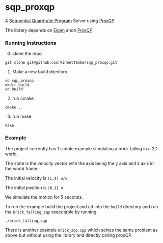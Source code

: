 # sqp_proxqp

A [Sequential Quardratic Program](https://en.wikipedia.org/wiki/Sequential_quadratic_programming) Solver using [ProxQP](https://github.com/Simple-Robotics/proxsuite)

The library depends on [Eigen](https://eigen.tuxfamily.org/dox/GettingStarted.html) andn [ProxQP](https://github.com/Simple-Robotics/proxsuite).

### Running Instructions

0. clone the repo

```
git clone git@github.com:VineetTambe/sqp_proxqp.git
```

1. Make a new build directory

```
cd sqp_proxqp
mkdir build
cd build
```

2. run cmake

```
cmake ..
```

3. run make

```
make
```

### Example

The project currently has 1 simple example simulating a brick falling in a 2D world.

The state is the velocity vector with the axis being the y axis and z axis in the world frame.

The initial velocity is `[1,4] m/s`

The initial position is `[0,1] m`

We simulate the motion for 5 seconds.

To run the example build the project and cd into the `build` directory and run the `brick_falling_sqp` executable by running:

```
./brick_falling_sqp
```

There is another example `brick_sqp.cpp` which solves the same problem as above but without using the library and directly calling proxQP.
